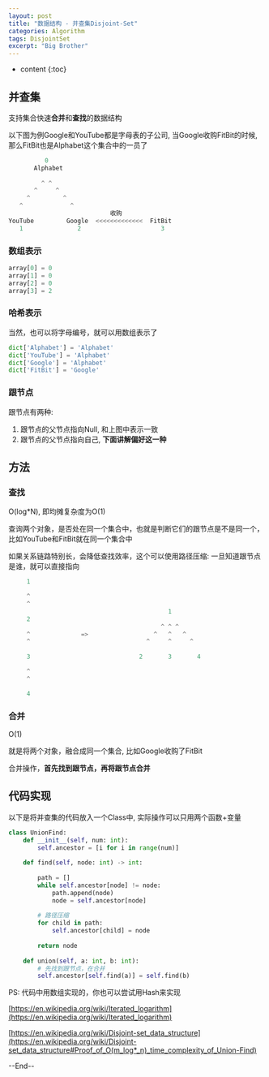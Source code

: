 ```yaml
---
layout: post
title: "数据结构 - 并查集Disjoint-Set"
categories: Algorithm
tags: DisjointSet
excerpt: "Big Brother"
---
```


* content
{:toc}

## 并查集

支持集合快速**合并**和**查找**的数据结构

以下图为例Google和YouTube都是字母表的子公司, 当Google收购FitBit的时候, 那么FitBit也是Alphabet这个集合中的一员了

```python
          0
       Alphabet    
       
         ^ ^
       ^     ^
     ^         ^
   ^             ^
                            收购
YouTube         Google  <<<<<<<<<<<<<  FitBit              
   1               2                      3

```

### 数组表示

```python
array[0] = 0
array[1] = 0
array[2] = 0
array[3] = 2
```

### 哈希表示

当然，也可以将字母编号，就可以用数组表示了

```python
dict['Alphabet'] = 'Alphabet'
dict['YouTube'] = 'Alphabet'
dict['Google'] = 'Alphabet'
dict['FitBit'] = 'Google' 
```

### 跟节点

跟节点有两种:

1. 跟节点的父节点指向Null, 和上图中表示一致
2. 跟节点的父节点指向自己, **下面讲解偏好这一种**

## 方法

### 查找

O(log*N), 即均摊复杂度为O(1)

查询两个对象，是否处在同一个集合中，也就是判断它们的跟节点是不是同一个， 比如YouTube和FitBit就在同一个集合中

如果关系链路特别长，会降低查找效率，这个可以使用路径压缩: 一旦知道跟节点是谁，就可以直接指向

```python
     1

     ^
     ^
                                            1
     2                                   
                                          ^ ^ ^
     ^              =>                  ^   ^   ^
     ^                                ^     ^     ^
     
     3                              2       3       4

     ^
     ^

     4
```

### 合并

O(1)

就是将两个对象，融合成同一个集合, 比如Google收购了FitBit

合并操作，**首先找到跟节点，再将跟节点合并**


## 代码实现

以下是将并查集的代码放入一个Class中, 实际操作可以只用两个函数+变量

```python
class UnionFind:
    def __init__(self, num: int):
        self.ancestor = [i for i in range(num)]
        
    def find(self, node: int) -> int:
        
        path = []
        while self.ancestor[node] != node:
            path.append(node)
            node = self.ancestor[node]
            
        # 路径压缩
        for child in path:
            self.ancestor[child] = node
            
        return node
    
    def union(self, a: int, b: int):
        # 先找到跟节点，在合并
        self.ancestor[self.find(a)] = self.find(b)
```

PS: 代码中用数组实现的，你也可以尝试用Hash来实现

[https://en.wikipedia.org/wiki/Iterated_logarithm](https://en.wikipedia.org/wiki/Iterated_logarithm)

[https://en.wikipedia.org/wiki/Disjoint-set_data_structure](https://en.wikipedia.org/wiki/Disjoint-set_data_structure#Proof_of_O(m_log*_n)_time_complexity_of_Union-Find)

--End--
